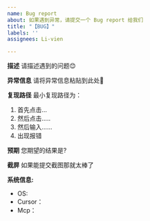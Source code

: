 ```yaml
---
name: Bug report
about: 如果遇到异常，请提交一个 Bug report 给我们
title: "【BUG】"
labels: ''
assignees: Li-vien

---
```


**描述**
请描述遇到的问题😊

**异常信息**
请将异常信息粘贴到此处📝

**复现路径**
最小复现路径为：
1. 首先点击...
2. 然后点击.....
3. 然后输入......
4. 出现报错

**预期**
您期望的结果是?

**截屏**
如果能提交截图那就太棒了

**系统信息:**
 - OS:  
 - Cursor：
 - Mcp：
